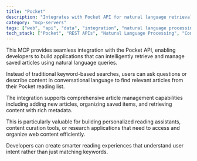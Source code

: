 ```yaml
---
title: "Pocket"
description: "Integrates with Pocket API for natural language retrieval and management of saved articles."
category: "mcp-servers"
tags: ["web", "api", "data", "integration", "natural language processing", "content management", "article management", "personalized reading"]
tech_stack: ["Pocket", "REST APIs", "Natural Language Processing", "Content Management", "article retrieval", "metadata management"]
---
```


This MCP provides seamless integration with the Pocket API, enabling developers to build applications that can intelligently retrieve and manage saved articles using natural language queries. 

Instead of traditional keyword-based searches, users can ask questions or describe content in conversational language to find relevant articles from their Pocket reading list.

The integration supports comprehensive article management capabilities including adding new articles, organizing saved items, and retrieving content with rich metadata. 

This is particularly valuable for building personalized reading assistants, content curation tools, or research applications that need to access and organize web content efficiently. 

Developers can create smarter reading experiences that understand user intent rather than just matching keywords.